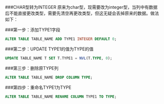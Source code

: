 ###CHAR型转为INTEGER
原来为char型，现需要改为integer型，当列中有数据后不能直接更改类型，需要先清空再更改类型，但这无疑会丢掉原来的数据。做法如下：

###第一步：添加TYPE1字段
```sql
ALTER TABLE TABLE_NAME ADD TYPE1 INTEGER DEFAULT 0;
```

###第二步：UPDATE TYPE1的值为TYPE的值
```sql
UPDATE TABLE_NAME T SET T.TYPE1 = NVL(T.TYPE, 0);
```

###第三步：删除原TYPE列
```sql
ALTER TABLE TABLE_NAME DROP COLUMN TYPE;
```

###第四步：重命名TYPE1为TYPE
```sql
ALTER TABLE TABLE_NAME RENAME COLUMN TYPE1 TO TYPE;
```